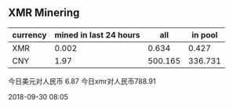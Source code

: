 ## XMR Minering

|currency|mined in last 24 hours|all|in pool|
|---|---|---|---|
|XMR|0.002|0.634|0.427|
|CNY|1.97|500.165|336.731|

今日美元对人民币 6.87	今日xmr对人民币788.91


2018-09-30 08:05